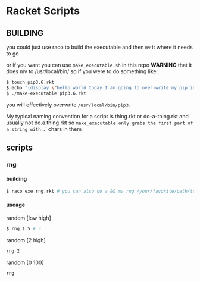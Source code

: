 # Racket Scripts

## BUILDING
you could just use raco to build the executable and then `mv` it where it needs to go

or if you want you can use `make_executable.sh` in this repo __WARNING__ 
that it does mv to /usr/local/bin/ so if you were to do something like:

```sh
$ touch pip3.6.rkt
$ echo "(display \"hello world today I am going to over-write my pip installation\")" > pip3.6.rkt
$ ./make-executable pip3.6.rkt
```

you will effectively overwrite `/usr/local/bin/pip3`.

My typical naming convention for a script is thing.rkt or do-a-thing.rkt and usually not
do.a.thing.rkt so `make_executable only grabs the first part of a string with `.` chars in them

## scripts

### rng

#### building
```sh
$ raco exe rng.rkt # you can also do a && mv rng /your/favorite/path/to/executables
```

#### useage

random [low high]
```sh
$ rng 1 5 # 3
```

random [2 high]
```sh
rng 2 
```

random [0 100]
```sh
rng
```
